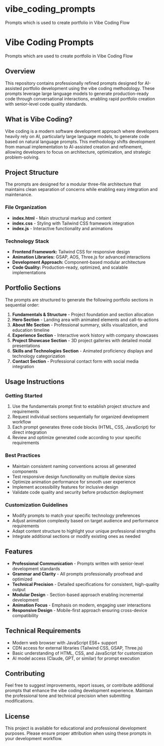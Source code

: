 # vibe_coding_prompts
Prompts which is used to create portfolio in Vibe Coding Flow
# Vibe Coding Prompts
Prompts which are used to create portfolio in Vibe Coding Flow

## Overview
This repository contains professionally refined prompts designed for AI-assisted portfolio development using the vibe coding methodology. These prompts leverage large language models to generate production-ready code through conversational interactions, enabling rapid portfolio creation with senior-level code quality standards.

## What is Vibe Coding?
Vibe coding is a modern software development approach where developers heavily rely on AI, particularly large language models, to generate code based on natural language prompts. This methodology shifts development from manual implementation to AI-assisted creation and refinement, allowing developers to focus on architecture, optimization, and strategic problem-solving.

## Project Structure
The prompts are designed for a modular three-file architecture that maintains clean separation of concerns while enabling easy integration and maintenance.

### File Organization
- **index.html** - Main structural markup and content
- **index.css** - Styling with Tailwind CSS framework integration
- **index.js** - Interactive functionality and animations

### Technology Stack
- **Frontend Framework:** Tailwind CSS for responsive design
- **Animation Libraries:** GSAP, AOS, Three.js for advanced interactions
- **Development Approach:** Component-based modular architecture
- **Code Quality:** Production-ready, optimized, and scalable implementations

## Portfolio Sections
The prompts are structured to generate the following portfolio sections in sequential order:

1. **Fundamentals & Structure** - Project foundation and section allocation
2. **Hero Section** - Landing area with animated elements and call-to-actions
3. **About Me Section** - Professional summary, skills visualization, and education timeline
4. **Experience Section** - Interactive work history with company showcases
5. **Project Showcase Section** - 3D project galleries with detailed modal presentations
6. **Skills and Technologies Section** - Animated proficiency displays and technology categorization
7. **Contact Section** - Professional contact form with social media integration

## Usage Instructions

### Getting Started
1. Use the fundamentals prompt first to establish project structure and requirements
2. Request individual sections sequentially for organized development workflow
3. Each prompt generates three code blocks (HTML, CSS, JavaScript) for direct integration
4. Review and optimize generated code according to your specific requirements

### Best Practices
- Maintain consistent naming conventions across all generated components
- Test responsive design functionality on multiple device sizes
- Optimize animation performance for smooth user experience
- Implement accessibility features for inclusive design
- Validate code quality and security before production deployment

### Customization Guidelines
- Modify prompts to match your specific technology preferences
- Adjust animation complexity based on target audience and performance requirements
- Adapt content structure to highlight your unique professional strengths
- Integrate additional sections or modify existing ones as needed

## Features
- **Professional Communication** - Prompts written with senior-level development standards
- **Grammar and Clarity** - All prompts professionally proofread and optimized
- **Technical Precision** - Detailed specifications for consistent, high-quality output
- **Modular Design** - Section-based approach enabling incremental development
- **Animation Focus** - Emphasis on modern, engaging user interactions
- **Responsive Design** - Mobile-first approach ensuring cross-device compatibility

## Technical Requirements
- Modern web browser with JavaScript ES6+ support
- CDN access for external libraries (Tailwind CSS, GSAP, Three.js)
- Basic understanding of HTML, CSS, and JavaScript for customization
- AI model access (Claude, GPT, or similar) for prompt execution

## Contributing
Feel free to suggest improvements, report issues, or contribute additional prompts that enhance the vibe coding development experience. Maintain the professional tone and technical precision when submitting modifications.

## License
This project is available for educational and professional development purposes. Please ensure proper attribution when using these prompts in your development workflow.
